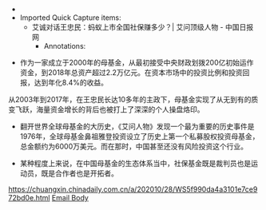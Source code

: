 - 
- Imported Quick Capture items:
    - 艾诚对话王忠民：蚂蚁上市全国社保赚多少？| 艾问顶级人物 - 中国日报网
        - Annotations:

* 作为一家成立于2000年的母基金，从最初接受中央财政划拨200亿初始运作资金，到2018年总资产超过2.2万亿元。在资本市场中的投资比例和投资回报，达到年化8.4%的收益。  

从2003年到2017年，在王忠民长达10多年的主政下，母基金实现了从无到有的质变飞跃，海量资金增长的背后也被打上了深深的个人操盘烙印。

* 翻开世界全球母基金的大历史，《艾问人物》发现一个最为重要的历史事件是1976年，全球母基金鼻祖雅登投资设立了历史上第一个私募股权投资母基金，总金额约为6000万美元。而在那时，中国甚至还没有风险投资这个行业。  

* 某种程度上来说，在中国母基金的生态体系当中，社保基金既是裁判员也是运动员，既是合作者也是开拓者。



https://chuangxin.chinadaily.com.cn/a/202010/28/WS5f990da4a3101e7ce972bd0e.html [Email Body](https://files.todoist.com/aJOsHHCiMBun5MuQOWsMGnUuc1eluRZue1e3elnLrnXSDjTp8tSg5sLbxtY0VjjZ/by/21878347/as/file.html)
